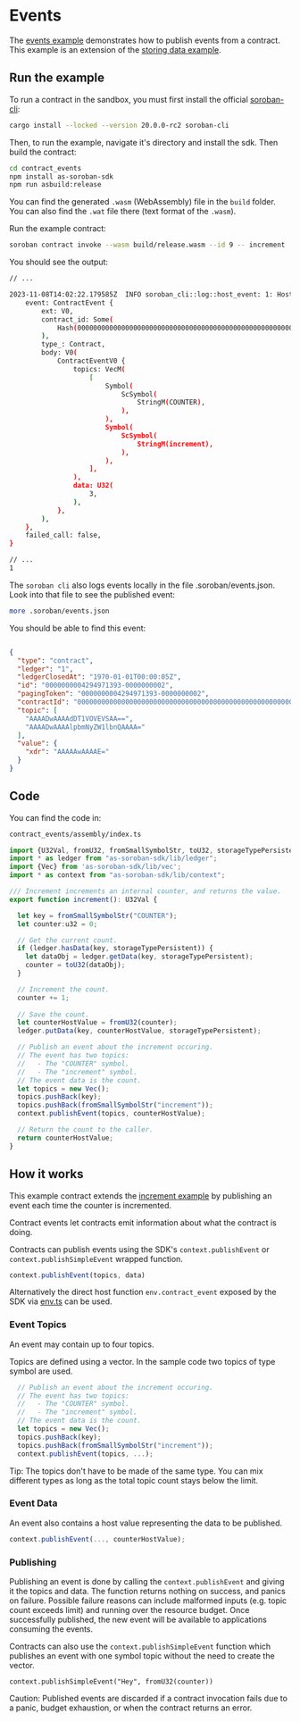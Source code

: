 # Events

The [events example](https://github.com/Soneso/as-soroban-examples/tree/main/contract_events) demonstrates how to publish events from a contract. This example is an extension of the [storing data example](https://github.com/Soneso/as-soroban-examples/tree/main/increment).


## Run the example

To run a contract in the sandbox, you must first install the official [soroban-cli](https://soroban.stellar.org/docs/getting-started/setup):

```sh
cargo install --locked --version 20.0.0-rc2 soroban-cli
```

Then, to run the example, navigate it's directory and install the sdk. Then build the contract:

```sh
cd contract_events
npm install as-soroban-sdk
npm run asbuild:release
```

You can find the generated `.wasm` (WebAssembly) file in the `build` folder. You can also find the `.wat` file there (text format of the `.wasm`).

Run the example contract:

```sh
soroban contract invoke --wasm build/release.wasm --id 9 -- increment
```

You should see the output:
```sh
// ...

2023-11-08T14:02:22.179585Z  INFO soroban_cli::log::host_event: 1: HostEvent {
    event: ContractEvent {
        ext: V0,
        contract_id: Some(
            Hash(0000000000000000000000000000000000000000000000000000000000000009),
        ),
        type_: Contract,
        body: V0(
            ContractEventV0 {
                topics: VecM(
                    [
                        Symbol(
                            ScSymbol(
                                StringM(COUNTER),
                            ),
                        ),
                        Symbol(
                            ScSymbol(
                                StringM(increment),
                            ),
                        ),
                    ],
                ),
                data: U32(
                    3,
                ),
            },
        ),
    },
    failed_call: false,
}

// ...
1
```

The `soroban cli` also logs events locally in the file .soroban/events.json. Look into that file to see the published event:

```sh
more .soroban/events.json 
```

You should be able to find this event:

```json

{
  "type": "contract",
  "ledger": "1",
  "ledgerClosedAt": "1970-01-01T00:00:05Z",
  "id": "0000000004294971393-0000000002",
  "pagingToken": "0000000004294971393-0000000002",
  "contractId": "0000000000000000000000000000000000000000000000000000000000000009",
  "topic": [
    "AAAADwAAAAdDT1VOVEVSAA==",
    "AAAADwAAAAlpbmNyZW1lbnQAAAA="
  ],
  "value": {
    "xdr": "AAAAAwAAAAE="
  }
}
```

## Code

You can find the code in:

```sh
contract_events/assembly/index.ts
```

```typescript
import {U32Val, fromU32, fromSmallSymbolStr, toU32, storageTypePersistent} from 'as-soroban-sdk/lib/value';
import * as ledger from "as-soroban-sdk/lib/ledger";
import {Vec} from 'as-soroban-sdk/lib/vec';
import * as context from "as-soroban-sdk/lib/context";

/// Increment increments an internal counter, and returns the value.
export function increment(): U32Val {

  let key = fromSmallSymbolStr("COUNTER");
  let counter:u32 = 0;

  // Get the current count.
  if (ledger.hasData(key, storageTypePersistent)) {
    let dataObj = ledger.getData(key, storageTypePersistent);
    counter = toU32(dataObj);
  }

  // Increment the count.
  counter += 1;
  
  // Save the count.
  let counterHostValue = fromU32(counter);
  ledger.putData(key, counterHostValue, storageTypePersistent);

  // Publish an event about the increment occuring.
  // The event has two topics:
  //   - The "COUNTER" symbol.
  //   - The "increment" symbol.
  // The event data is the count.
  let topics = new Vec();
  topics.pushBack(key);
  topics.pushBack(fromSmallSymbolStr("increment"));
  context.publishEvent(topics, counterHostValue);

  // Return the count to the caller.
  return counterHostValue;
}
```

## How it works

This example contract extends the [increment example](https://github.com/Soneso/as-soroban-examples/tree/main/increment) by publishing an event each time the counter is incremented.

Contract events let contracts emit information about what the contract is doing.

Contracts can publish events using the SDK's ```context.publishEvent``` or ```context.publishSimpleEvent``` wrapped function.

```typescript
context.publishEvent(topics, data)
``` 

Alternatively the direct host function ```env.contract_event``` exposed by the SDK via [env.ts](https://github.com/Soneso/as-soroban-sdk/blob/main/lib/env.ts) can be used.

### Event Topics

An event may contain up to four topics.

Topics are defined using a vector. In the sample code two topics of type symbol are used.

```typescript
  // Publish an event about the increment occuring.
  // The event has two topics:
  //   - The "COUNTER" symbol.
  //   - The "increment" symbol.
  // The event data is the count.
  let topics = new Vec();
  topics.pushBack(key);
  topics.pushBack(fromSmallSymbolStr("increment"));
  context.publishEvent(topics, ...);
```

Tip: The topics don't have to be made of the same type. You can mix different types as long as the total topic count stays below the limit.

### Event Data

An event also contains a host value representing the data to be published.

```typescript
context.publishEvent(..., counterHostValue);
```

### Publishing

Publishing an event is done by calling the ```context.publishEvent``` and giving it the topics and data. The function returns nothing on success, and panics on failure. Possible failure reasons can include malformed inputs (e.g. topic count exceeds limit) and running over the resource budget. Once successfully published, the new event will be available to applications consuming the events.

Contracts can also use the ```context.publishSimpleEvent``` function which publishes an event with one symbol topic without the need to create the vector.

```context.publishSimpleEvent("Hey", fromU32(counter))```

Caution: Published events are discarded if a contract invocation fails due to a panic, budget exhaustion, or when the contract returns an error.
